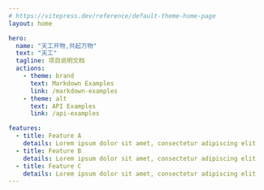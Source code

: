 ```yaml
---
# https://vitepress.dev/reference/default-theme-home-page
layout: home

hero:
  name: "天工开物,共起万物"
  text: "天工"
  tagline: 项目说明文档
  actions:
    - theme: brand
      text: Markdown Examples
      link: /markdown-examples
    - theme: alt
      text: API Examples
      link: /api-examples

features:
  - title: Feature A
    details: Lorem ipsum dolor sit amet, consectetur adipiscing elit
  - title: Feature B
    details: Lorem ipsum dolor sit amet, consectetur adipiscing elit
  - title: Feature C
    details: Lorem ipsum dolor sit amet, consectetur adipiscing elit
---
```


